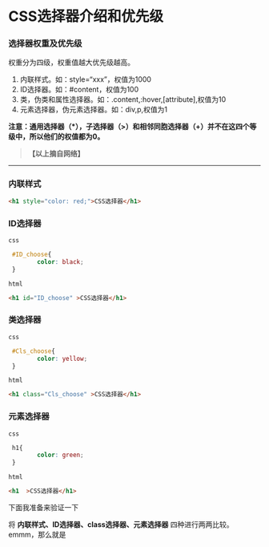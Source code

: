 # CSS选择器介绍和优先级

### 选择器权重及优先级 

权重分为四级，权重值越大优先级越高。

1. 内联样式。如：style=“xxx”，权值为1000
2. ID选择器。如：#content，权值为100
3. 类，伪类和属性选择器。如：.content,:hover,[attribute],权值为10
4. 元素选择器，伪元素选择器。如：div,p,权值为1

**注意：通用选择器（\*），子选择器（>）和相邻同胞选择器（+）并不在这四个等级中，所以他们的权值都为0。**

> **【以上摘自网络】**

---------------------------

### 内联样式

```html
<h1 style="color: red;">CSS选择器</h1>
```

### ID选择器

`css`

```css
 #ID_choose{
        color: black;
 }
```

`html`

```html
<h1 id="ID_choose" >CSS选择器</h1>
```

### 类选择器

`css`


```css
 #Cls_choose{
        color: yellow;
 }
```

`html`

```html
<h1 class="Cls_choose" >CSS选择器</h1>
```
### 元素选择器

`css`

```css
 h1{
        color: green;
 }
```

`html`

```html
<h1  >CSS选择器</h1>
```




下面我准备来验证一下

将 **内联样式、ID选择器、class选择器、元素选择器** 四种进行两两比较。emmm，那么就是

